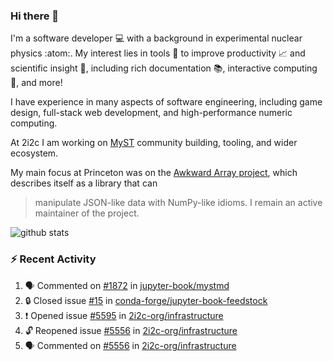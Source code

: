 ### Hi there 👋 

I'm a software developer 💻 with a background in experimental nuclear physics :atom:. My interest lies in tools :wrench: to improve productivity :chart_with_upwards_trend: and scientific insight :telescope:, including rich documentation 📚, interactive computing 🧮, and more! 

I have experience in many aspects of software engineering, including game design, full-stack web development, and high-performance numeric computing. 

At 2i2c I am working on [MyST](https://github.com/jupyter-book/mystmd) community building, tooling, and wider ecosystem. 

My main focus at Princeton was on the [Awkward Array project](awkward-array.org/), which describes itself as a library that can 
> manipulate JSON-like data with NumPy-like idioms. I remain an active maintainer of the project. 

![github stats](https://github-readme-stats.vercel.app/api?username=agoose77&show_icons=true&hide_rank=true&hide_title=true&bg_color=30,e76445,904e95&text_color=efe3ec&icon_color=efe3ec)
<!--
**agoose77/agoose77** is a ✨ _special_ ✨ repository because its `README.md` (this file) appears on your GitHub profile.

Here are some ideas to get you started:

- 🔭 I’m currently working on ...
- 🌱 I’m currently learning ...
- 👯 I’m looking to collaborate on ...
- 🤔 I’m looking for help with ...
- 💬 Ask me about ...
- 📫 How to reach me: ...
- 😄 Pronouns: ...
- ⚡ Fun fact: ...
-->

### :zap: Recent Activity

<!--START_SECTION:activity-->
1. 🗣 Commented on [#1872](https://github.com/jupyter-book/mystmd/pull/1872#issuecomment-2684475669) in [jupyter-book/mystmd](https://github.com/jupyter-book/mystmd)
2. 🔒 Closed issue [#15](https://github.com/conda-forge/jupyter-book-feedstock/issues/15) in [conda-forge/jupyter-book-feedstock](https://github.com/conda-forge/jupyter-book-feedstock)
3. ❗ Opened issue [#5595](https://github.com/2i2c-org/infrastructure/issues/5595) in [2i2c-org/infrastructure](https://github.com/2i2c-org/infrastructure)
4. 🔓 Reopened issue [#5556](https://github.com/2i2c-org/infrastructure/issues/5556) in [2i2c-org/infrastructure](https://github.com/2i2c-org/infrastructure)
5. 🗣 Commented on [#5556](https://github.com/2i2c-org/infrastructure/issues/5556#issuecomment-2681925444) in [2i2c-org/infrastructure](https://github.com/2i2c-org/infrastructure)
<!--END_SECTION:activity-->
